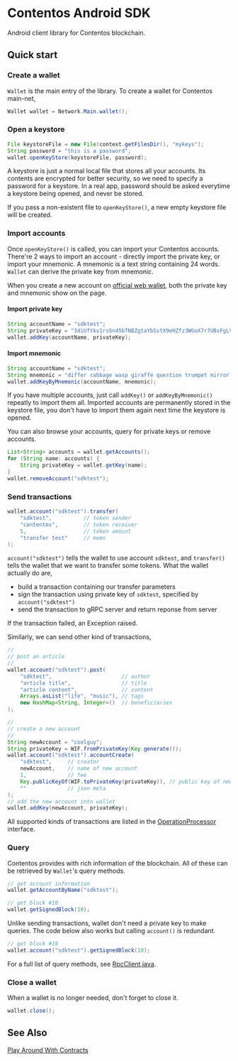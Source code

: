 # Contentos Android SDK

Android client library for Contentos blockchain.

## Quick start

### Create a wallet

`Wallet` is the main entry of the library. To create a wallet for Contentos main-net,

```java
Wallet wallet = Network.Main.wallet();
```

### Open a keystore

```java
File keystoreFile = new File(context.getFilesDir(), "mykeys");
String password = "this is a password";
wallet.openKeyStore(keystoreFile, password);
```

A keystore is just a normal local file that stores all your accounts. Its contents are encrypted for better security, so we need to specify a password for a keystore. In a real app, password should be asked everytime a keystore being opened, and never be stored.

If you pass a non-existent file to `openKeyStore()`, a new empty keystore file will be created.

### Import accounts

Once `openKeyStore()` is called, you can import your Contentos accounts. There're 2 ways to import an account - directly import the private key, or import your mnemonic. A mnemonic is a text string containing 24 words. `Wallet` can derive the private key from mnemonic.

When you create a new account on [official web wallet](https://wallet.contentos.io/), both the private key and mnemonic show on the page.

#### Import private key

```java
String accountName = "sdktest";
String privateKey = "3diUftkv1rsSn45bTNBZgtaYbSstX9eHZfz3WGoX7r7UBsFgLV";
wallet.addKey(accountName, privateKey);
```

#### Import mnemonic

```java
String accountName = "sdktest";
String mnemonic = "differ cabbage wasp giraffe question trumpet mirror slim portion soft mountain basket record top call reopen note mule guide north vibrant other coffee coconut";
wallet.addKeyByMnemonic(accountName, mnemonic);
```

If you have multiple accounts, just call `addKey()` or `addKeyByMnemonic()` repeatly to import them all. Imported accounts are permanently stored in the keystore file, you don't have to import them again next time the keystore is opened. 

You can also browse your accounts, query for private keys or remove accounts.

```java
List<String> accounts = wallet.getAccounts();
for (String name: accounts) {
	String privateKey = wallet.getKey(name);
}
wallet.removeAccount("sdktest");
```

### Send transactions

```java
wallet.account("sdktest").transfer(
	"sdktest",          // token sender
	"contentos",        // token receiver
	5,                  // token amount
	"transfer test"     // memo
);
```

`account("sdktest")` tells the wallet to use account `sdktest`, and `transfer()` tells the wallet that we want to transfer some tokens. What the wallet actually do are,

- build a transaction containing our transfer parameters
- sign the transaction using private key of `sdktest`, specified by `account("sdktest")`
- send the transaction to gRPC server and return reponse from server

If the transaction failed, an Exception raised.

Similarly, we can send other kind of transactions,

```java
//
// post an article
//
wallet.account("sdktest").post(
	"sdktest",                      // author
	"article title",                // title
	"article content",              // content
	Arrays.asList("life", "music"), // tags
	new HashMap<String, Integer>()  // beneficiaries  
);

//
// create a new account
//
String newAccount = "coolguy";
String privateKey = WIF.fromPrivateKey(Key.generate());
wallet.account("sdktest").accountCreate(
	"sdktest",     // creator
	newAccount,    // name of new account
	1,             // fee
	Key.publicKeyOf(WIF.toPrivateKey(privateKey)), // public key of new account
	""             // json meta
);
// add the new account into wallet
wallet.addKey(newAccount, privateKey);
```

All supported kinds of transactions are listed in the [OperationProcessor](src/sdk/src/main/java/io/contentos/android/sdk/rpc/Operation.java) interface.

### Query

Contentos provides with rich information of the blockchain. All of these can be retrieved by `Wallet`'s query methods.

```java
// get account information
wallet.getAccountByName("sdktest");

// get block #10
wallet.getSignedBlock(10);
```

Unlike sending transactions, wallet don't need a private key to make queries. The code below also works but calling `account()` is redundant.

```java
// get block #10
wallet.account("sdktest").getSignedBlock(10);
```

For a full list of query methods, see [RpcClient.java](src/sdk/src/main/java/io/contentos/android/sdk/rpc/RpcClient.java).

### Close a wallet

When a wallet is no longer needed, don't forget to close it. 

```java
wallet.close();
```



## See Also

[Play Around With Contracts](./play_around_with_contracts.md)

